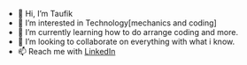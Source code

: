 - 👋 Hi, I’m Taufik
- 👀 I’m interested in Technology[mechanics and coding]
- 🌱 I’m currently learning how to do arrange coding and more. 
- 💞️ I’m looking to collaborate on everything with what i know.
- 📫 Reach me with [LinkedIn](https://www.linkedin.com/in/mohammad-taufik-465aa7249)

<!---
TAUFIK2236/TAUFIK2236 is a ✨ special ✨ repository because its `README.md` (this file) appears on your GitHub profile.
You can click the Preview link to take a look at your changes.
--->
